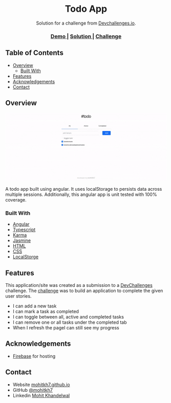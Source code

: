 <!-- Please update value in the {}  -->

<h1 align="center">Todo App</h1>

<div align="center">
   Solution for a challenge from  <a href="http://devchallenges.io" target="_blank">Devchallenges.io</a>.
</div>

<div align="center">
  <h3>
    <a href="https://mohitkh7-devchallenge-solution.web.app/front-end-developer/challenge4-todo-app/">
      Demo
    </a>
    <span> | </span>
    <a href="https://github.com/mohitkh7/devchallenges-solution/tree/master/front-end-developer/projects/challenge4-todo-app/">
      Solution
    </a>
    <span> | </span>
    <a href="https://devchallenges.io/challenges/hH6PbOHBdPm6otzw2De5">
      Challenge
    </a>
  </h3>
</div>

<!-- TABLE OF CONTENTS -->

## Table of Contents

- [Overview](#overview)
  - [Built With](#built-with)
- [Features](#features)
- [Acknowledgements](#acknowledgements)
- [Contact](#contact)

<!-- OVERVIEW -->

## Overview

![screenshot](./screenshots/demo-screenshot.gif)

A todo app built using angular. It uses localStorage to persists data across multiple sessions. Additionally, this angular app is unit tested with 100% coverage.

### Built With

<!-- This section should list any major frameworks that you built your project using. Here are a few examples.-->

- [Angular](https://angular.io)
- [Typescript](https://typescriptlang.org)
- [Karma](https://karma-runner.github.io/latest/index.html)
- [Jasmine](https://jasmine.github.io/)
- [HTML](https://developer.mozilla.org/en-US/docs/Web/HTML)
- [CSS](https://developer.mozilla.org/en-US/docs/Web/CSS)
- [LocalStorge](https://developer.mozilla.org/en-US/docs/Web/API/Window/localStorage)

## Features

<!-- List the features of your application or follow the template. Don't share the figma file here :) -->

This application/site was created as a submission to a [DevChallenges](https://devchallenges.io/challenges) challenge. The [challenge](https://devchallenges.io/challenges/hH6PbOHBdPm6otzw2De5) was to build an application to complete the given user stories.
- I can add a new task
- I can mark a task as completed
- I can toggle between all, active and completed tasks
- I can remove one or all tasks under the completed tab
- When I refresh the pageI can still see my progress

## Acknowledgements

<!-- This section should list any articles or add-ons/plugins that helps you to complete the project. This is optional but it will help you in the future. For exmpale -->

- [Firebase](https://firebase.google.com/) for hosting

## Contact

- Website [mohitkh7.github.io](http://mohitkh7.github.io/)
- GitHub [@mohitkh7](https://github.com/mohitkh7)
- Linkedin [Mohit Khandelwal](https://www.linkedin.com/in/mohitkh7)